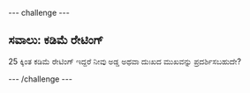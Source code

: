 --- challenge ---

## ಸವಾಲು: ಕಡಿಮೆ ರೇಟಿಂಗ್

25 ಕ್ಕಿಂತ ಕಡಿಮೆ ರೇಟಿಂಗ್‌ ಇದ್ದರೆ ನೀವು ಅಡ್ಡ ಅಥವಾ ದುಃಖದ ಮುಖವನ್ನು ಪ್ರದರ್ಶಿಸಬಹುದೇ?

--- /challenge ---